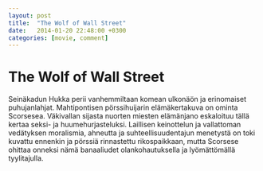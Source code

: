 ```yaml
---
layout: post
title:  "The Wolf of Wall Street"
date:   2014-01-20 22:48:00 +0300
categories: [movie, comment]
---
```


# The Wolf of Wall Street

Seinäkadun Hukka perii vanhemmiltaan komean ulkonäön ja erinomaiset puhujanlahjat. Mahtipontisen pörssihuijarin elämäkertakuva on ominta Scorsesea. Väkivallan sijasta nuorten miesten elämänjano eskaloituu tällä kertaa seksi- ja huumehurjasteluksi. Laillisen keinottelun ja vallattoman vedätyksen moralismia, ahneutta ja suhteellisuudentajun menetystä on toki kuvattu ennenkin ja pörssiä rinnastettu rikospaikkaan, mutta Scorsese ohittaa onneksi nämä banaaliudet olankohautuksella ja lyömättömällä tyylitajulla.

[//]: # "http://www.imdb.com/title/tt0993846/"